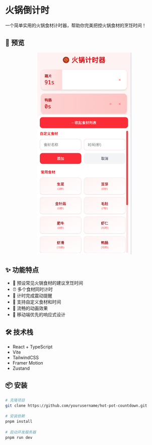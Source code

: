 # 火锅倒计时

一个简单实用的火锅食材计时器，帮助你完美把控火锅食材的烹饪时间！

## 📱 预览

<div align="center">
  <img src="./src/assets/preview-1.png" alt="预览" width="300" />
</div>

## ✨ 功能特点

- 🍖 预设常见火锅食材的建议烹饪时间
- ⏰ 多个食材同时计时
- 🔔 计时完成震动提醒
- 📝 支持自定义食材和时间
- 💫 流畅的动画效果
- 📱 移动端优先的响应式设计

## 🛠️ 技术栈

- React + TypeScript
- Vite
- TailwindCSS
- Framer Motion
- Zustand

## 📦 安装

```bash
# 克隆项目
git clone https://github.com/yourusername/hot-pot-countdown.git

# 安装依赖
pnpm install

# 启动开发服务器
pnpm run dev
